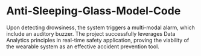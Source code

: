# Anti-Sleeping-Glass-Model-Code
Upon detecting drowsiness, the system triggers a multi-modal alarm, which include an auditory buzzer. The project successfully leverages Data Analytics principles in real-time safety application, proving the viability of the wearable system as an effective accident prevention tool.
